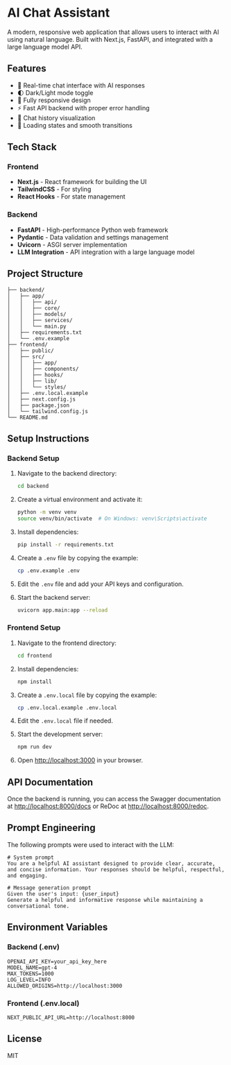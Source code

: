 # AI Chat Assistant

A modern, responsive web application that allows users to interact with AI using natural language. Built with Next.js, FastAPI, and integrated with a large language model API.

## Features

- 💬 Real-time chat interface with AI responses
- 🌓 Dark/Light mode toggle
- 📱 Fully responsive design
- ⚡ Fast API backend with proper error handling
- 📝 Chat history visualization
- 🔄 Loading states and smooth transitions

## Tech Stack

### Frontend
- **Next.js** - React framework for building the UI
- **TailwindCSS** - For styling
- **React Hooks** - For state management

### Backend
- **FastAPI** - High-performance Python web framework
- **Pydantic** - Data validation and settings management
- **Uvicorn** - ASGI server implementation
- **LLM Integration** - API integration with a large language model

## Project Structure

```
├── backend/
│   ├── app/
│   │   ├── api/
│   │   ├── core/
│   │   ├── models/
│   │   ├── services/
│   │   └── main.py
│   ├── requirements.txt
│   └── .env.example
├── frontend/
│   ├── public/
│   ├── src/
│   │   ├── app/
│   │   ├── components/
│   │   ├── hooks/
│   │   ├── lib/
│   │   └── styles/
│   ├── .env.local.example
│   ├── next.config.js
│   ├── package.json
│   └── tailwind.config.js
└── README.md
```

## Setup Instructions

### Backend Setup

1. Navigate to the backend directory:
   ```bash
   cd backend
   ```

2. Create a virtual environment and activate it:
   ```bash
   python -m venv venv
   source venv/bin/activate  # On Windows: venv\Scripts\activate
   ```

3. Install dependencies:
   ```bash
   pip install -r requirements.txt
   ```

4. Create a `.env` file by copying the example:
   ```bash
   cp .env.example .env
   ```

5. Edit the `.env` file and add your API keys and configuration.

6. Start the backend server:
   ```bash
   uvicorn app.main:app --reload
   ```

### Frontend Setup

1. Navigate to the frontend directory:
   ```bash
   cd frontend
   ```

2. Install dependencies:
   ```bash
   npm install
   ```

3. Create a `.env.local` file by copying the example:
   ```bash
   cp .env.local.example .env.local
   ```

4. Edit the `.env.local` file if needed.

5. Start the development server:
   ```bash
   npm run dev
   ```

6. Open [http://localhost:3000](http://localhost:3000) in your browser.

## API Documentation

Once the backend is running, you can access the Swagger documentation at [http://localhost:8000/docs](http://localhost:8000/docs) or ReDoc at [http://localhost:8000/redoc](http://localhost:8000/redoc).

## Prompt Engineering

The following prompts were used to interact with the LLM:

```
# System prompt
You are a helpful AI assistant designed to provide clear, accurate, and concise information. Your responses should be helpful, respectful, and engaging.

# Message generation prompt
Given the user's input: {user_input}
Generate a helpful and informative response while maintaining a conversational tone.
```

## Environment Variables

### Backend (.env)
```
OPENAI_API_KEY=your_api_key_here
MODEL_NAME=gpt-4
MAX_TOKENS=1000
LOG_LEVEL=INFO
ALLOWED_ORIGINS=http://localhost:3000
```

### Frontend (.env.local)
```
NEXT_PUBLIC_API_URL=http://localhost:8000
```

## License

MIT